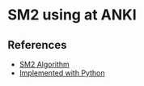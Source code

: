 # SM2 using at ANKI 

## References

- [SM2 Algorithm](https://www.supermemo.com/en/archives1990-2015/english/ol/sm2)
- [Implemented with Python](https://github.com/open-spaced-repetition/anki-sm-2/blob/main/src/anki_sm_2/anki_sm_2.py)